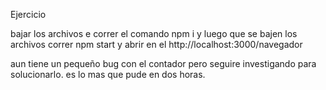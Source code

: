 Ejercicio

bajar los archivos e correr el comando npm i  y luego que se bajen los archivos correr npm start y abrir en el http://localhost:3000/navegador

aun tiene un pequeño bug con el contador pero seguire investigando para solucionarlo. es lo mas que pude en dos horas.